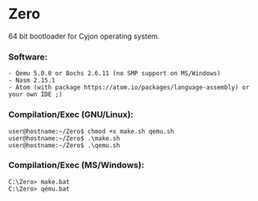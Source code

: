 # Zero

64 bit bootloader for Cyjon operating system.

### Software:

	- Qemu 5.0.0 or Bochs 2.6.11 (no SMP support on MS/Windows)
	- Nasm 2.15.1
	- Atom (with package https://atom.io/packages/language-assembly) or your own IDE ;)

### Compilation/Exec (GNU/Linux):

	user@hostname:~/Zero$ chmod +x make.sh qemu.sh
	user@hostname:~/Zero$ .\make.sh
	user@hostname:~/Zero$ .\qemu.sh

### Compilation/Exec (MS/Windows):

	C:\Zero> make.bat
	C:\Zero> qemu.bat
